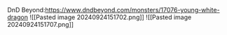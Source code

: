 DnD Beyond:https://www.dndbeyond.com/monsters/17076-young-white-dragon
![[Pasted image 20240924151702.png]]
![[Pasted image 20240924151707.png]]